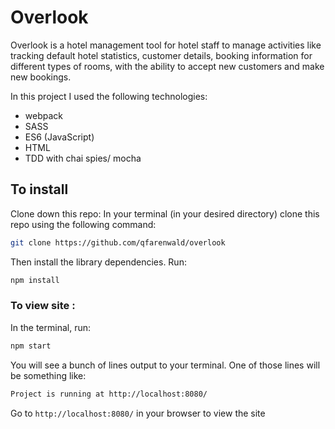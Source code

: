 # Overlook

Overlook is a hotel management tool for hotel staff to manage activities like tracking default hotel statistics, customer details, booking information for different types of rooms, with the ability to accept new customers and make new bookings.

In this project I used the following technologies:

- webpack
- SASS
- ES6 (JavaScript)
- HTML
- TDD with chai spies/ mocha

## To install

Clone down this repo:
In your terminal (in your desired directory) clone this repo using the following command:
```bash
git clone https://github.com/qfarenwald/overlook
```

Then install the library dependencies. Run:

```bash
npm install
```

### To view site :

In the terminal, run:

```bash
npm start
```

You will see a bunch of lines output to your terminal. One of those lines will be something like:

```bash
Project is running at http://localhost:8080/
```

Go to `http://localhost:8080/` in your browser to view the site
